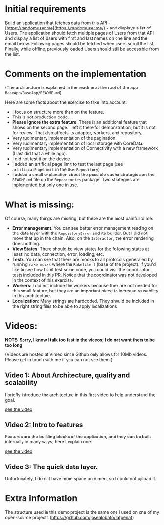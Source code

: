 # Initial requirements

Build an application that fetches data from this API - [https://randomuser.me](https://randomuser.me/) - and displays a list of Users. 
The application should fetch multiple pages of Users from that API and display a list of Users with first and last names on one line and the email below. 
Following pages should be fetched when users scroll the list. 
Finally, while offline, previously loaded Users should still be accessible from the list. 

# Comments on the implementation

(The architecture is explained in the readme at the root of the app `BaseApp/BaseApp/README.md`)

Here are some facts about the exercise to take into account:

* I focus on structure more than on the feature.
* This is not production code.
* **Please ignore the extra feature**. There is an additional feature that shows on the second page. I left it there for demonstration, but it is not for review. That also affects its adaptor, workers, and repository.
* Very rudimentary implementation of the pagination.
* Very rudimentary implementation of local storage with CoreData.
* Very rudimentary implementation of Connectivity with a new framework (I last did that a while ago).
* I did not test it on the device. 
* I added an artificial page limit to test the last page (see `artificialPageLimit` in the `UserRepository`)
* I added a small explanation about the possible cache strategies on the `README.md` file on the `Repositories` package. Two strategies are inplemented but only one in use.

# What is missing:

Of course, many things are missing, but these are the most painful to me:

* **Error management**. You can see better error management reading on the data layer with the `RepositoryError` and its builder. But I did not move that up in the chain. Also, on the `Interactor`, the error rendering does nothing.
* **View States**. There should be view states for the following states at least: no data, connection, error, loading, etc.
* **Tests**. You can see that there are mocks to all protocols generated by running `rake mocks` where the `Rakefile` is (base of the project). If you'd like to see how I unit test some code, you could visit the coordinator tests included in this PR. Notice that the coordinator was not developed in the context of this exercise.
* **Workers**: I did not include the workers because they are not needed for this small feature, but they are an important piece to increase reusability in this architecture.
* **Localization**: Many strings are hardcoded. They should be included in the right string files to be able to apply localizations.

# Videos:

**NOTE: Sorry, I know I talk too fast in the videos; I do not want them to be too long!**

(Videos are hosted at Vimeo since Github only allows for 10Mb videos. Please get in touch with me if you can not see them.)

## Video 1: About Architecture, quality and scalability

I briefly introduce the architecture in this first video to help understand the goal.

[see the video](https://vimeo.com/870642493?share=copy)

## Video 2: Intro to features

Features are the building blocks of the application, and they can be built internally in many ways; here I explain one.

[see the video](https://vimeo.com/870647592?share=copy)

## Video 3: The quick data layer.

Unfortunately, I do not have more space on Vimeo, so I could not upload it.

# Extra information

The structure used in this demo project is the same one I used on one of my open-source projects (https://github.com/josealobato/ratpenat)

